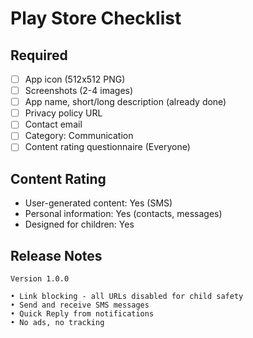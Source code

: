 # Play Store Checklist

## Required
- [ ] App icon (512x512 PNG)
- [ ] Screenshots (2-4 images)
- [ ] App name, short/long description (already done)
- [ ] Privacy policy URL
- [ ] Contact email
- [ ] Category: Communication
- [ ] Content rating questionnaire (Everyone)

## Content Rating
- User-generated content: Yes (SMS)
- Personal information: Yes (contacts, messages)
- Designed for children: Yes

## Release Notes
```
Version 1.0.0

• Link blocking - all URLs disabled for child safety
• Send and receive SMS messages
• Quick Reply from notifications
• No ads, no tracking
```
